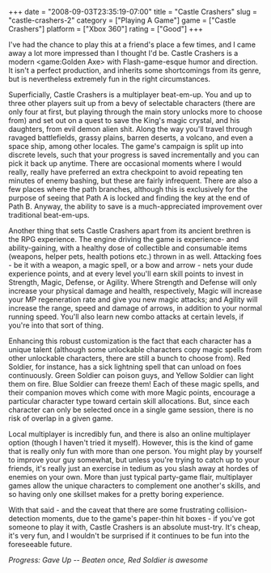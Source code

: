+++
date = "2008-09-03T23:35:19-07:00"
title = "Castle Crashers"
slug = "castle-crashers-2"
category = ["Playing A Game"]
game = ["Castle Crashers"]
platform = ["Xbox 360"]
rating = ["Good"]
+++

I've had the chance to play this at a friend's place a few times, and I came away a lot more impressed than I thought I'd be.  Castle Crashers is a modern <game:Golden Axe> with Flash-game-esque humor and direction.  It isn't a perfect production, and inherits some shortcomings from its genre, but is nevertheless extremely fun in the right circumstances.

Superficially, Castle Crashers is a multiplayer beat-em-up.  You and up to three other players suit up from a bevy of selectable characters (there are only four at first, but playing through the main story unlocks more to choose from) and set out on a quest to save the King's magic crystal, and his daughters, from evil demon alien shit.  Along the way you'll travel through ravaged battlefields, grassy plains, barren deserts, a volcano, and even a space ship, among other locales.  The game's campaign is split up into discrete levels, such that your progress is saved incrementally and you can pick it back up anytime.  There are occasional moments where I would really, really have preferred an extra checkpoint to avoid repeating ten minutes of enemy bashing, but these are fairly infrequent.  There are also a few places where the path branches, although this is exclusively for the purpose of seeing that Path A is locked and finding the key at the end of Path B.  Anyway, the ability to save is a much-appreciated improvement over traditional beat-em-ups.

Another thing that sets Castle Crashers apart from its ancient brethren is the RPG experience.  The engine driving the game is experience- and ability-gaining, with a healthy dose of collectible and consumable items (weapons, helper pets, health potions etc.) thrown in as well.  Attacking foes - be it with a weapon, a magic spell, or a bow and arrow - nets your dude experience points, and at every level you'll earn skill points to invest in Strength, Magic, Defense, or Agility.  Where Strength and Defense will only increase your physical damage and health, respectively, Magic will increase your MP regeneration rate and give you new magic attacks; and Agility will increase the range, speed and damage of arrows, in addition to your normal running speed.  You'll also learn new combo attacks at certain levels, if you're into that sort of thing.

Enhancing this robust customization is the fact that each character has a unique talent (although some unlockable characters copy magic spells from other unlockable characters, there are still a bunch to choose from).  Red Soldier, for instance, has a sick lightning spell that can unload on foes continuously.  Green Soldier can poison guys, and Yellow Soldier can light them on fire.  Blue Soldier can freeze them!  Each of these magic spells, and their companion moves which come with more Magic points, encourage a particular character type toward certain skill allocations.  But, since each character can only be selected once in a single game session, there is no risk of overlap in a given game.

Local multiplayer is incredibly fun, and there is also an online multiplayer option (though I haven't tried it myself).  However, this is the kind of game that is really only fun with more than one person.  You might play by yourself to improve your guy somewhat, but unless you're trying to catch up to your friends, it's really just an exercise in tedium as you slash away at hordes of enemies on your own.  More than just typical party-game flair, multiplayer games allow the unique characters to complement one another's skills, and so having only one skillset makes for a pretty boring experience.

With that said - and the caveat that there are some frustrating collision-detection moments, due to the game's paper-thin hit boxes - if you've got someone to play it with, Castle Crashers is an absolute must-try.  It's cheap, it's very fun, and I wouldn't be surprised if it continues to be fun into the foreseeable future.

<i>Progress: Gave Up -- Beaten once, Red Soldier is awesome</i>